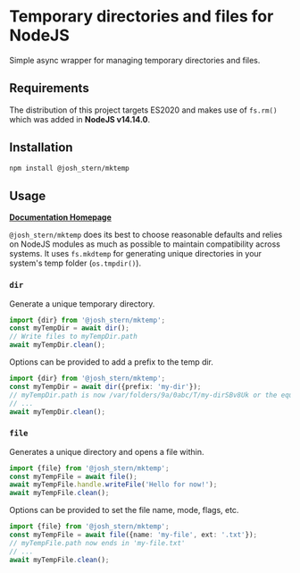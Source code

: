 # Temporary directories and files for NodeJS
Simple async wrapper for managing temporary directories and files.

## Requirements
The distribution of this project targets ES2020 and makes use of `fs.rm()` which was added in **NodeJS v14.14.0**.

## Installation
```sh
npm install @josh_stern/mktemp
```

## Usage
[**Documentation Homepage**](https://joshstern.github.io/mktemp)

`@josh_stern/mktemp` does its best to choose reasonable defaults and relies on NodeJS modules as much as possible to maintain compatibility across systems. It uses `fs.mkdtemp` for generating unique directories in your system's temp folder (`os.tmpdir()`).

### `dir`
Generate a unique temporary directory.
```ts
import {dir} from '@josh_stern/mktemp';
const myTempDir = await dir();
// Write files to myTempDir.path
await myTempDir.clean();
```
Options can be provided to add a prefix to the temp dir.
```ts
import {dir} from '@josh_stern/mktemp';
const myTempDir = await dir({prefix: 'my-dir'});
// myTempDir.path is now /var/folders/9a/0abc/T/my-dirSBv8Uk or the equivalent for your system
// ...
await myTempDir.clean();
```
### `file`
Generates a unique directory and opens a file within.
```ts
import {file} from '@josh_stern/mktemp';
const myTempFile = await file();
await myTempFile.handle.writeFile('Hello for now!');
await myTempFile.clean();
```
Options can be provided to set the file name, mode, flags, etc.
```ts
import {file} from '@josh_stern/mktemp';
const myTempFile = await file({name: 'my-file', ext: '.txt'});
// myTempFile.path now ends in 'my-file.txt'
// ...
await myTempFile.clean();
```